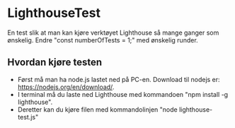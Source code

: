 # LighthouseTest
En test slik at man kan kjøre verktøyet Lighthouse så mange ganger som ønskelig. Endre "const numberOfTests = 1;" med ønskelig runder. 
## Hvordan kjøre testen
- Først må man ha node.js lastet ned på PC-en. Download til nodejs er: https://nodejs.org/en/download/. 
- I terminal må du laste ned Lighthouse med kommandoen "npm install -g lighthouse". 
- Deretter kan du kjøre filen med kommandolinjen "node lighthouse-test.js"